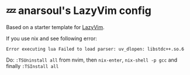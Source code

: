 # 💤 anarsoul's LazyVim config

Based on a starter template for [LazyVim](https://github.com/LazyVim/LazyVim).

If you use nix and see following error:

```
Error executing lua Failed to load parser: uv_dlopen: libstdc++.so.6
```

Do: `:TSUninstall all` from nvim, then `nix-enter`, `nix-shell -p gcc` and finally `:TSInstall all`
